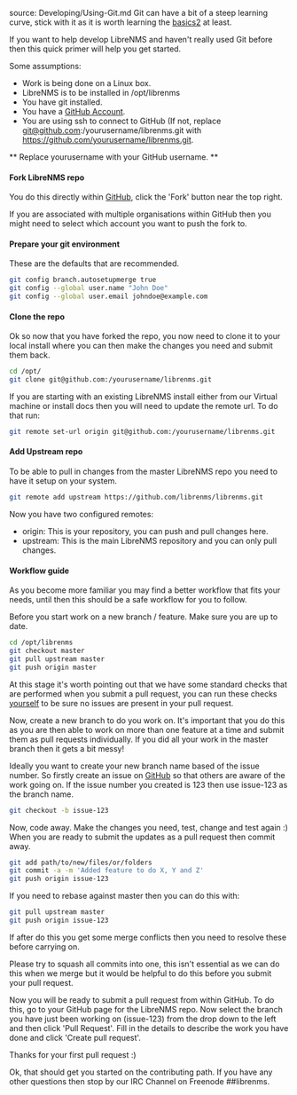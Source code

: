 source: Developing/Using-Git.md
Git can have a bit of a steep learning curve, stick with it as it is worth learning the [basics][1][2] at least.

If you want to help develop LibreNMS and haven't really used Git before then this quick primer will help you get started.

Some assumptions:

- Work is being done on a Linux box.
- LibreNMS is to be installed in /opt/librenms
- You have git installed.
- You have a [GitHub Account](https://github.com/).
- You are using ssh to connect to GitHub (If not, replace git@github.com:/yourusername/librenms.git with
https://github.com/yourusername/librenms.git.

** Replace yourusername with your GitHub username. **

#### Fork LibreNMS repo
You do this directly within [GitHub](https://github.com/librenms/librenms/fork), click the 'Fork' button near the top right.

If you are associated with multiple organisations within GitHub then you might need to select which account you want to
push the fork to.

#### Prepare your git environment
These are the defaults that are recommended.

```bash
git config branch.autosetupmerge true
git config --global user.name "John Doe"
git config --global user.email johndoe@example.com
```

#### Clone the repo
Ok so now that you have forked the repo, you now need to clone it to your local install where you can then make the
changes you need and submit them back.

```bash
cd /opt/
git clone git@github.com:/yourusername/librenms.git
```

If you are starting with an existing LibreNMS install either from our Virtual machine or install docs then you 
will need to update the remote url. To do that run:

```bash
git remote set-url origin git@github.com:/yourusername/librenms.git
```

#### Add Upstream repo
To be able to pull in changes from the master LibreNMS repo you need to have it setup on your system.

```bash
git remote add upstream https://github.com/librenms/librenms.git
```

Now you have two configured remotes:

- origin: This is your repository, you can push and pull changes here.
- upstream: This is the main LibreNMS repository and you can only pull changes.

#### Workflow guide
As you become more familiar you may find a better workflow that fits your needs, until then this should be a safe
workflow for you to follow.

Before you start work on a new branch / feature. Make sure you are up to date.
```bash
cd /opt/librenms
git checkout master
git pull upstream master
git push origin master
```

At this stage it's worth pointing out that we have some standard checks that are performed when you submit a 
pull request, you can run these checks [yourself](Validating-Code.md) to be sure no issues are present in your 
pull request.

Now, create a new branch to do you work on. It's important that you do this as you are then able to work on more than
one feature at a time and submit them as pull requests individually. If you did all your work in the master branch then
it gets a bit messy!

Ideally you want to create your new branch name based of the issue number. So firstly create an issue on
[GitHub](https://github.com/librenms/librenms/issues) so that others are aware of the work going on. If the issue number
you created is 123 then use issue-123 as the branch name.

```bash
git checkout -b issue-123
```

Now, code away. Make the changes you need, test, change and test again :) When you are ready to submit the updates as a
pull request then commit away.

```bash
git add path/to/new/files/or/folders
git commit -a -m 'Added feature to do X, Y and Z'
git push origin issue-123
```

If you need to rebase against master then you can do this with:

```bash
git pull upstream master
git push origin issue-123
```

If after do this you get some merge conflicts then you need to resolve these before carrying on.

Please try to squash all commits into one, this isn't essential as we can do this when we merge but it would 
be helpful to do this before you submit your pull request.

Now you will be ready to submit a pull request from within GitHub. To do this, go to your GitHub page for the LibreNMS
repo. Now select the branch you have just been working on (issue-123) from the drop down to the left and then click
'Pull Request'. Fill in the details to describe the work you have done and click 'Create pull request'.

Thanks for your first pull request :)

Ok, that should get you started on the contributing path. If you have any other questions then stop by our IRC Channel
on Freenode ##librenms.

[1]: http://gitready.com
[2]: http://git-scm.com/book
